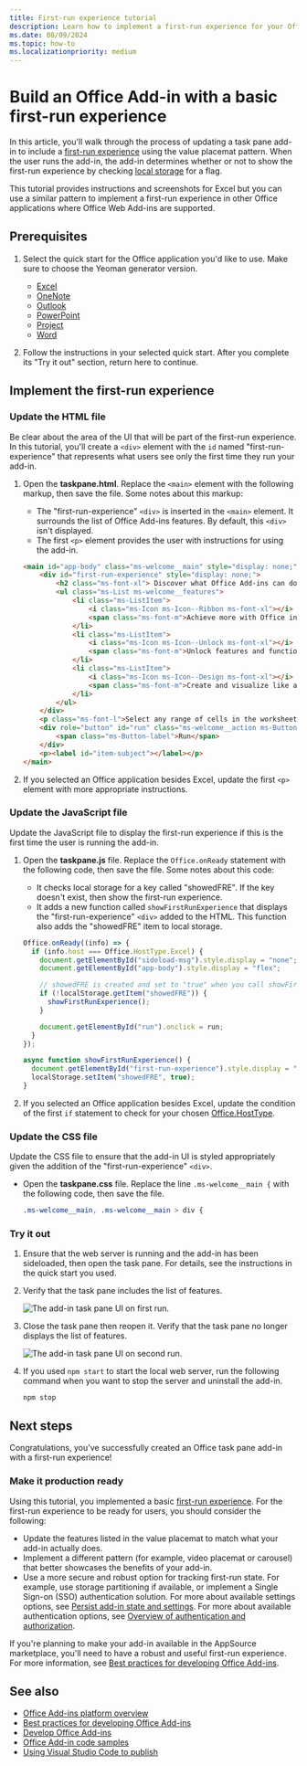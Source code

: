 ```yaml
---
title: First-run experience tutorial
description: Learn how to implement a first-run experience for your Office Add-in.
ms.date: 08/09/2024
ms.topic: how-to
ms.localizationpriority: medium
---
```


# Build an Office Add-in with a basic first-run experience

In this article, you'll walk through the process of updating a task pane add-in to include a [first-run experience](../design/first-run-experience-patterns.md) using the value placemat pattern. When the user runs the add-in, the add-in determines whether or not to show the first-run experience by checking [local storage](../develop/persisting-add-in-state-and-settings.md#browser-storage) for a flag.

This tutorial provides instructions and screenshots for Excel but you can use a similar pattern to implement a first-run experience in other Office applications where Office Web Add-ins are supported.

## Prerequisites

1. Select the quick start for the Office application you'd like to use. Make sure to choose the Yeoman generator version.

    - [Excel](../quickstarts/excel-quickstart-jquery.md)
    - [OneNote](../quickstarts/onenote-quickstart.md)
    - [Outlook](../quickstarts/outlook-quickstart.md)
    - [PowerPoint](../quickstarts/powerpoint-quickstart.md)
    - [Project](../quickstarts/project-quickstart.md)
    - [Word](../quickstarts/word-quickstart.md)

1. Follow the instructions in your selected quick start. After you complete its "Try it out" section, return here to continue.

## Implement the first-run experience

### Update the HTML file

Be clear about the area of the UI that will be part of the first-run experience. In this tutorial, you'll create a `<div>` element with the `id` named "first-run-experience" that represents what users see only the first time they run your add-in.

1. Open the **taskpane.html**. Replace the `<main>` element with the following markup, then save the file. Some notes about this markup:

    - The "first-run-experience" `<div>` is inserted in the `<main>` element. It surrounds the list of Office Add-ins features. By default, this `<div>` isn't displayed.
    - The first `<p>` element provides the user with instructions for using the add-in.

    ```html
    <main id="app-body" class="ms-welcome__main" style="display: none;">
        <div id="first-run-experience" style="display: none;">
            <h2 class="ms-font-xl"> Discover what Office Add-ins can do for you today! </h2>
            <ul class="ms-List ms-welcome__features">
                <li class="ms-ListItem">
                    <i class="ms-Icon ms-Icon--Ribbon ms-font-xl"></i>
                    <span class="ms-font-m">Achieve more with Office integration</span>
                </li>
                <li class="ms-ListItem">
                    <i class="ms-Icon ms-Icon--Unlock ms-font-xl"></i>
                    <span class="ms-font-m">Unlock features and functionality</span>
                </li>
                <li class="ms-ListItem">
                    <i class="ms-Icon ms-Icon--Design ms-font-xl"></i>
                    <span class="ms-font-m">Create and visualize like a pro</span>
                </li>
            </ul>
        </div>
        <p class="ms-font-l">Select any range of cells in the worksheet, then click <b>Run</b>.</p>
        <div role="button" id="run" class="ms-welcome__action ms-Button ms-Button--hero ms-font-xl">
            <span class="ms-Button-label">Run</span>
        </div>
        <p><label id="item-subject"></label></p>    
    </main>
    ```

1. If you selected an Office application besides Excel, update the first `<p>` element with more appropriate instructions.

### Update the JavaScript file

Update the JavaScript file to display the first-run experience if this is the first time the user is running the add-in.

1. Open the **taskpane.js** file. Replace the `Office.onReady` statement with the following code, then save the file. Some notes about this code:

    - It checks local storage for a key called "showedFRE". If the key doesn't exist, then show the first-run experience.
    - It adds a new function called `showFirstRunExperience` that displays the "first-run-experience" `<div>` added to the HTML. This function also adds the "showedFRE" item to local storage.

    ```javascript
    Office.onReady((info) => {
      if (info.host === Office.HostType.Excel) {
        document.getElementById("sideload-msg").style.display = "none";
        document.getElementById("app-body").style.display = "flex";

        // showedFRE is created and set to "true" when you call showFirstRunExperience().
        if (!localStorage.getItem("showedFRE")) {
          showFirstRunExperience();
        }
    
        document.getElementById("run").onclick = run;
      }
    });
    
    async function showFirstRunExperience() {
      document.getElementById("first-run-experience").style.display = "flex";
      localStorage.setItem("showedFRE", true);
    }  
    ```

1. If you selected an Office application besides Excel, update the condition of the first `if` statement to check for your chosen [Office.HostType](/javascript/api/office/office.hosttype).

### Update the CSS file

Update the CSS file to ensure that the add-in UI is styled appropriately given the addition of the "first-run-experience" `<div>`.

- Open the **taskpane.css** file. Replace the line `.ms-welcome__main {` with the following code, then save the file.

    ```css
    .ms-welcome__main, .ms-welcome__main > div {
    ```

### Try it out

1. Ensure that the web server is running and the add-in has been sideloaded, then open the task pane. For details, see the instructions in the quick start you used.

1. Verify that the task pane includes the list of features.

    ![The add-in task pane UI on first run.](../images/fre-tutorial-addin-first-run.png)

1. Close the task pane then reopen it. Verify that the task pane no longer displays the list of features.

    ![The add-in task pane UI on second run.](../images/fre-tutorial-addin-next-run.png)

1. If you used `npm start` to start the local web server, run the following command when you want to stop the server and uninstall the add-in.

    ```command&nbsp;line
    npm stop
    ```

## Next steps

Congratulations, you've successfully created an Office task pane add-in with a first-run experience!

### Make it production ready

Using this tutorial, you implemented a basic [first-run experience](../design/first-run-experience-patterns.md). For the first-run experience to be ready for users, you should consider the following:

- Update the features listed in the value placemat to match what your add-in actually does.
- Implement a different pattern (for example, video placemat or carousel) that better showcases the benefits of your add-in.
- Use a more secure and robust option for tracking first-run state. For example, use storage partitioning if available, or implement a Single Sign-on (SSO) authentication solution. For more about available settings options, see [Persist add-in state and settings](../develop/persisting-add-in-state-and-settings.md). For more about available authentication options, see [Overview of authentication and authorization](../develop/overview-authn-authz.md).

If you're planning to make your add-in available in the AppSource marketplace, you'll need to have a robust and useful first-run experience. For more information, see [Best practices for developing Office Add-ins](../concepts/add-in-development-best-practices.md).

## See also

- [Office Add-ins platform overview](../overview/office-add-ins.md)
- [Best practices for developing Office Add-ins](../concepts/add-in-development-best-practices.md)
- [Develop Office Add-ins](../develop/develop-overview.md)
- [Office Add-in code samples](../overview/office-add-in-code-samples.md)
- [Using Visual Studio Code to publish](../publish/publish-add-in-vs-code.md#using-visual-studio-code-to-publish)
